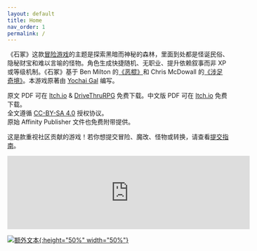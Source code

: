 ```yaml
---
layout: default
title: Home
nav_order: 1
permalink: /
---
```


《石冢》这款[冒险游戏](http://questingblog.com/adventure-game-vs-osr)的主题是探索黑暗而神秘的森林，里面到处都是怪诞民俗、隐秘财宝和难以言喻的怪物。角色生成快捷随机、无职业、提升依赖叙事而非 XP 或等级机制。《石冢》基于 Ben Milton 的[《恶棍》](https://www.drivethrurpg.com/product/250888/Knave)和 Chris McDowall 的[《涉足奇境》](https://chrismcdee.itch.io/electric-bastionland)。本游戏原著由 [Yochai Gal](https://newschoolrevolution.com) 编写。

原文 PDF 可在 [Itch.io](https://yochaigal.itch.io/cairn) & [DriveThruRPG](https://www.drivethrurpg.com/product/330809/Cairn) 免费下载。中文版 PDF 可在 [Itch.io](https://zznoah.itch.io/cairn-chs) 免费下载。  
全文遵循 [CC-BY-SA 4.0](https://creativecommons.org/licenses/by-sa/4.0/) 授权协议。  
原始 Affinity Publisher 文件也免费附带提供。

这是款重视社区贡献的游戏！若你想提交冒险、魔改、怪物或转换，请查看[提交指南](/submissions/submission-guide)。

<p></p>

<iframe frameborder="0" src="https://itch.io/embed/2435157?bg_color=222&amp;fg_color=fff" width="552" height="167"><a href="https://zznoah.itch.io/cairn-chs">石冢（Cairn）中文版 by ZzNoah</a></iframe>

[![额外文本](/img/cairn.svg "点击放大"){:height="50%" width="50%"}](/img/cairn.svg)
